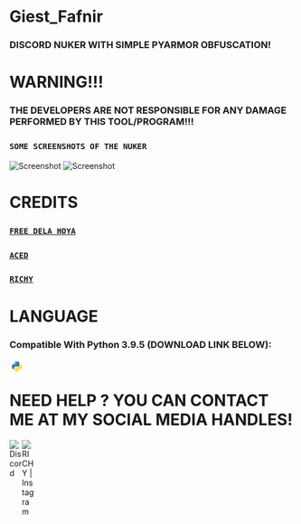 # Giest_Fafnir
### DISCORD NUKER WITH SIMPLE PYARMOR OBFUSCATION!

# **WARNING!!!**
### THE DEVELOPERS ARE NOT RESPONSIBLE FOR ANY DAMAGE PERFORMED BY THIS TOOL/PROGRAM!!!

### `SOME SCREENSHOTS OF THE NUKER` 
![Screenshot](https://cdn.discordapp.com/attachments/855130602209542145/863659286101884958/unknown-153.png)
![Screenshot](https://cdn.discordapp.com/attachments/855130602209542145/863662965106278420/unknown-192.jpg)

# CREDITS
### [```FREE DELA HOYA```](https://teamhackz.xyz/)
### [```ACED```](https://discord.gg/8SaDAQ3K7N)
### [```RICHY```](https://instagram.com/_jotarokujo_123)

# LANGUAGE

### Compatible With Python 3.9.5 (DOWNLOAD LINK BELOW):

[<img align="left" alt="Python" width="26px" src="https://raw.githubusercontent.com/github/explore/80688e429a7d4ef2fca1e82350fe8e3517d3494d/topics/python/python.png" />][python]

<br />

[python]: https://www.python.org/ftp/python/3.9.6/python-3.9.6-amd64.exe

# NEED HELP ? YOU CAN CONTACT ME AT MY SOCIAL MEDIA HANDLES!
[<img align="left" alt="Discord" width="22px" src="https://cdn.jsdelivr.net/npm/simple-icons@v3/icons/discord.svg" />][discord]

[discord]: https://discord.gg/8SaDAQ3K7N

[<img align="left" alt="RICHY | Instagram" width="22px" src="https://cdn.jsdelivr.net/npm/simple-icons@v3/icons/instagram.svg" />][instagram]

<br />

[instagram]: https://instagram.com/_jotarokujo_123
